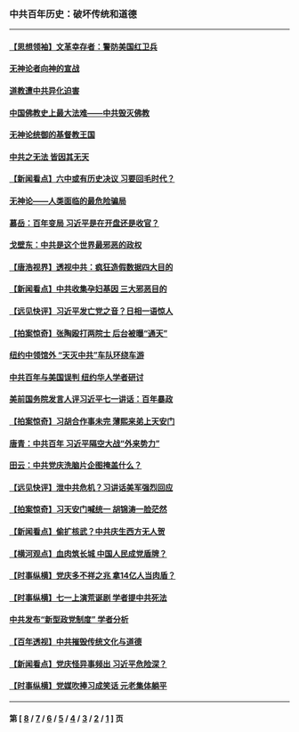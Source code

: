 ### 中共百年历史：破坏传统和道德
---
#### [【思想领袖】文革幸存者：警防美国红卫兵](../../pages/nf1176114/n13339289.md?11180430) 
#### [无神论者向神的宣战](../../pages/nf1176114/n13281535.md?11180430) 
#### [道教遭中共异化迫害](../../pages/nf1176114/n13281463.md?11180430) 
#### [中国佛教史上最大法难——中共毁灭佛教](../../pages/nf1176114/n13281397.md?11180430) 
#### [无神论统御的基督教王国](../../pages/nf1176114/n13281280.md?11180430) 
#### [中共之无法 皆因其无天](../../pages/nf1176114/n13281088.md?11180430) 
#### [【新闻看点】六中或有历史决议 习要回毛时代？](../../pages/nf1176114/n13222895.md?11180430) 
#### [无神论——人类面临的最危险骗局](../../pages/nf1176114/n13196137.md?11180430) 
#### [慕岳：百年变局 习近平是在开盘还是收官？](../../pages/nf1176114/n13206516.md?11180430) 
#### [戈壁东：中共是这个世界最邪恶的政权](../../pages/nf1176114/n13085641.md?11180430) 
#### [【唐浩视界】透视中共：疯狂造假数据四大目的](../../pages/nf1176114/n13080590.md?11180430) 
#### [【新闻看点】中共收集孕妇基因 三大邪恶目的](../../pages/nf1176114/n13077182.md?11180430) 
#### [【远见快评】习近平发亡党之音？日相一语惊人](../../pages/nf1176114/n13074809.md?11180430) 
#### [【拍案惊奇】张陶殴打两院士 后台被曝“通天”](../../pages/nf1176114/n13070496.md?11180430) 
#### [纽约中领馆外 “天灭中共”车队环绕车游](../../pages/nf1176114/n13070693.md?11180430) 
#### [中共百年与美国误判 纽约华人学者研讨](../../pages/nf1176114/n13067969.md?11180430) 
#### [美前国务院发言人评习近平七一讲话：百年暴政](../../pages/nf1176114/n13066986.md?11180430) 
#### [【拍案惊奇】习胡合作事未完 薄熙来弟上天安门](../../pages/nf1176114/n13065867.md?11180430) 
#### [唐青：中共百年 习近平隔空大战“外来势力”](../../pages/nf1176114/n13065976.md?11180430) 
#### [田云：中共党庆洗脑片企图掩盖什么？](../../pages/nf1176114/n13064395.md?11180430) 
#### [【远见快评】泄中共危机？习讲话美军强烈回应](../../pages/nf1176114/n13064269.md?11180430) 
#### [【拍案惊奇】习天安门喊统一 胡锦涛一脸茫然](../../pages/nf1176114/n13063233.md?11180430) 
#### [【新闻看点】偷扩核武？中共庆生西方无人贺](../../pages/nf1176114/n13061263.md?11180430) 
#### [【横河观点】血肉筑长城 中国人民成党盾牌？](../../pages/nf1176114/n13061779.md?11180430) 
#### [【时事纵横】党庆多不祥之兆 拿14亿人当肉盾？](../../pages/nf1176114/n13061709.md?11180430) 
#### [【时事纵横】七一上演荒诞剧 学者提中共死法](../../pages/nf1176114/n13058990.md?11180430) 
#### [中共发布“新型政党制度” 学者分析](../../pages/nf1176114/n13056354.md?11180430) 
#### [【百年透视】中共摧毁传统文化与道德](../../pages/nf1176114/n13057253.md?11180430) 
#### [【新闻看点】党庆怪异事频出 习近平危险深？](../../pages/nf1176114/n13056781.md?11180430) 
#### [【时事纵横】党媒吹捧习成笑话 元老集体躺平](../../pages/nf1176114/n13056792.md?11180430) 

---
#### 第 [ [8](./8.md?11180430) / [7](./7.md?11180430) / [6](./6.md?11180430) / [5](./5.md?11180430) / [4](./4.md?11180430) / [3](./3.md?11180430) / [2](./2.md?11180430) / [1](./1.md?11180430) ] 页

